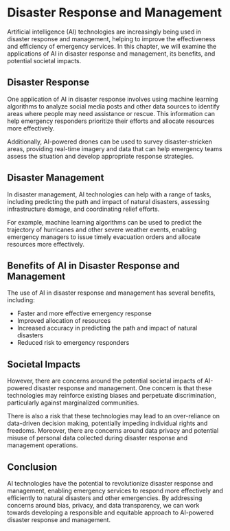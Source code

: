 Disaster Response and Management
=====================================================================================

Artificial intelligence (AI) technologies are increasingly being used in disaster response and management, helping to improve the effectiveness and efficiency of emergency services. In this chapter, we will examine the applications of AI in disaster response and management, its benefits, and potential societal impacts.

Disaster Response
-----------------

One application of AI in disaster response involves using machine learning algorithms to analyze social media posts and other data sources to identify areas where people may need assistance or rescue. This information can help emergency responders prioritize their efforts and allocate resources more effectively.

Additionally, AI-powered drones can be used to survey disaster-stricken areas, providing real-time imagery and data that can help emergency teams assess the situation and develop appropriate response strategies.

Disaster Management
-------------------

In disaster management, AI technologies can help with a range of tasks, including predicting the path and impact of natural disasters, assessing infrastructure damage, and coordinating relief efforts.

For example, machine learning algorithms can be used to predict the trajectory of hurricanes and other severe weather events, enabling emergency managers to issue timely evacuation orders and allocate resources more effectively.

Benefits of AI in Disaster Response and Management
--------------------------------------------------

The use of AI in disaster response and management has several benefits, including:

* Faster and more effective emergency response
* Improved allocation of resources
* Increased accuracy in predicting the path and impact of natural disasters
* Reduced risk to emergency responders

Societal Impacts
----------------

However, there are concerns around the potential societal impacts of AI-powered disaster response and management. One concern is that these technologies may reinforce existing biases and perpetuate discrimination, particularly against marginalized communities.

There is also a risk that these technologies may lead to an over-reliance on data-driven decision making, potentially impeding individual rights and freedoms. Moreover, there are concerns around data privacy and potential misuse of personal data collected during disaster response and management operations.

Conclusion
----------

AI technologies have the potential to revolutionize disaster response and management, enabling emergency services to respond more effectively and efficiently to natural disasters and other emergencies. By addressing concerns around bias, privacy, and data transparency, we can work towards developing a responsible and equitable approach to AI-powered disaster response and management.
